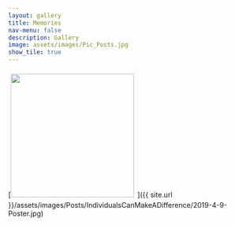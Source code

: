 ```yaml
---
layout: gallery
title: Memories
nav-menu: false
description: Gallery
image: assets/images/Pic_Posts.jpg
show_tile: true
---
```

[<img src="{{ site.url }}/assets/images/Posts/IndividualsCanMakeADifference/2019-4-9-Poster.jpg" style="block: left; margin-right: 7px; margin-top: 7px; margin-bottom: 7px; height: 250px;">]({{ site.url }}/assets/images/Posts/IndividualsCanMakeADifference/2019-4-9-Poster.jpg)
<br/>
